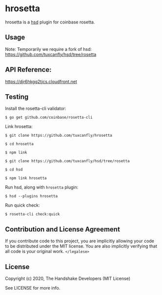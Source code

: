 # hrosetta

hrosetta is a [hsd][hsd] plugin for coinbase rosetta.

## Usage

Note: Temporarily we require a fork of hsd: https://github.com/tuxcanfly/hsd/tree/rosetta

## API Reference:

https://djr6hkgq2tjcs.cloudfront.net

## Testing

Install the rosetta-cli validator:

    $ go get github.com/coinbase/rosetta-cli

Link hrosetta:

    $ git clone https://github.com/tuxcanfly/hrosetta

    $ cd hrosetta

    $ npm link

    $ git clone https://github.com/tuxcanfly/hsd/tree/rosetta

    $ cd hsd

    $ npm link hrosetta

Run hsd, along with `hrosetta` plugin:

    $ hsd --plugins hrosetta

Run quick check:

    $ rosetta-cli check:quick

## Contribution and License Agreement

If you contribute code to this project, you are implicitly allowing your code
to be distributed under the MIT license. You are also implicitly verifying that
all code is your original work. `</legalese>`

## License

Copyright (c) 2020, The Handshake Developers (MIT License)

See LICENSE for more info.

[hsd]: https://github.com/handshake-org/hsd
